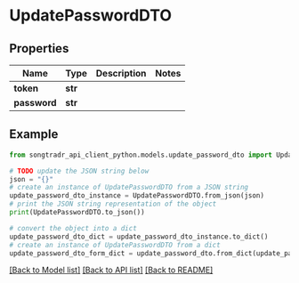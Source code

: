 # UpdatePasswordDTO


## Properties

Name | Type | Description | Notes
------------ | ------------- | ------------- | -------------
**token** | **str** |  | 
**password** | **str** |  | 

## Example

```python
from songtradr_api_client_python.models.update_password_dto import UpdatePasswordDTO

# TODO update the JSON string below
json = "{}"
# create an instance of UpdatePasswordDTO from a JSON string
update_password_dto_instance = UpdatePasswordDTO.from_json(json)
# print the JSON string representation of the object
print(UpdatePasswordDTO.to_json())

# convert the object into a dict
update_password_dto_dict = update_password_dto_instance.to_dict()
# create an instance of UpdatePasswordDTO from a dict
update_password_dto_form_dict = update_password_dto.from_dict(update_password_dto_dict)
```
[[Back to Model list]](../README.md#documentation-for-models) [[Back to API list]](../README.md#documentation-for-api-endpoints) [[Back to README]](../README.md)


